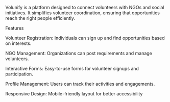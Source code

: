 Volunify is a platform designed to connect volunteers with NGOs and social initiatives. It simplifies volunteer coordination, ensuring that opportunities reach the right people efficiently.

Features

Volunteer Registration: Individuals can sign up and find opportunities based on interests.

NGO Management: Organizations can post requirements and manage volunteers.

Interactive Forms: Easy-to-use forms for volunteer signups and participation.

Profile Management: Users can track their activities and engagements.

Responsive Design: Mobile-friendly layout for better accessibility
